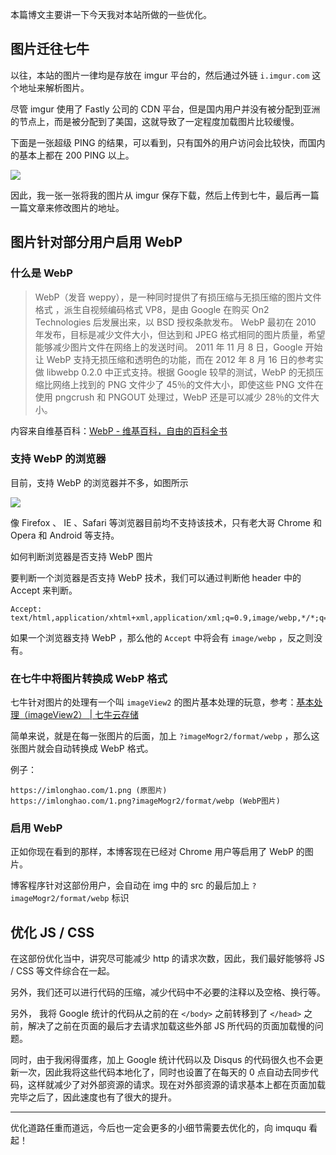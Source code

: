 <!--
2015.10.04 本站所做的一点优化
本篇博文主要讲一下今天我对本站所做的一些优化。
1497689626
-->

本篇博文主要讲一下今天我对本站所做的一些优化。

## 图片迁往七牛

以往，本站的图片一律均是存放在 imgur 平台的，然后通过外链 `i.imgur.com` 这个地址来解析图片。

尽管 imgur 使用了 Fastly 公司的 CDN 平台，但是国内用户并没有被分配到亚洲的节点上，而是被分配到了美国，这就导致了一定程度加载图片比较缓慢。

下面是一张超级 PING 的结果，可以看到，只有国外的用户访问会比较快，而国内的基本上都在 200 PING 以上。

![](https://imlonghao.b-cdn.net/files/23/5bbb451ae6ce9.jpg)

因此，我一张一张将我的图片从 imgur 保存下载，然后上传到七牛，最后再一篇一篇文章来修改图片的地址。

## 图片针对部分用户启用 WebP

### 什么是 WebP

> WebP（发音 weppy），是一种同时提供了有损压缩与无损压缩的图片文件格式 ，派生自视频编码格式 VP8，是由 Google 在购买 On2 Technologies 后发展出来，以 BSD 授权条款发布。 WebP 最初在 2010 年发布，目标是减少文件大小，但达到和 JPEG 格式相同的图片质量，希望能够减少图片文件在网络上的发送时间。 2011 年 11 月 8 日，Google 开始让 WebP 支持无损压缩和透明色的功能，而在 2012 年 8 月 16 日的参考实做 libwebp 0.2.0 中正式支持。根据 Google 较早的测试，WebP 的无损压缩比网络上找到的 PNG 文件少了 45％的文件大小，即使这些 PNG 文件在使用 pngcrush 和 PNGOUT 处理过，WebP 还是可以减少 28％的文件大小。

内容来自维基百科：[WebP - 维基百科，自由的百科全书](https://zh.wikipedia.org/wiki/WebP)

### 支持 WebP 的浏览器

目前，支持 WebP 的浏览器并不多，如图所示

![](https://imlonghao.b-cdn.net/files/23/5bbb452b6d576.jpg)

像 Firefox 、 IE 、Safari 等浏览器目前均不支持该技术，只有老大哥 Chrome 和 Opera 和 Android 等支持。

如何判断浏览器是否支持 WebP 图片

要判断一个浏览器是否支持 WebP 技术，我们可以通过判断他 header 中的 Accept 来判断。

```
Accept: text/html,application/xhtml+xml,application/xml;q=0.9,image/webp,*/*;q=0.8
```

如果一个浏览器支持 WebP ，那么他的 `Accept` 中将会有 `image/webp` ，反之则没有。

### 在七牛中将图片转换成 WebP 格式

七牛针对图片的处理有一个叫 `imageView2` 的图片基本处理的玩意，参考：[基本处理（imageView2） | 七牛云存储](http://developer.qiniu.com/docs/v6/api/reference/fop/image/imageview2.html)

简单来说，就是在每一张图片的后面，加上 `?imageMogr2/format/webp` ，那么这张图片就会自动转换成 WebP 格式。

例子：

```
https://imlonghao.com/1.png (原图片)
https://imlonghao.com/1.png?imageMogr2/format/webp (WebP图片)
```

### 启用 WebP

正如你现在看到的那样，本博客现在已经对 Chrome 用户等启用了 WebP 的图片。

博客程序针对这部份用户，会自动在 img 中的 src 的最后加上 `?imageMogr2/format/webp` 标识

## 优化 JS / CSS

在这部份优化当中，讲究尽可能减少 http 的请求次数，因此，我们最好能够将 JS / CSS 等文件综合在一起。

另外，我们还可以进行代码的压缩，减少代码中不必要的注释以及空格、换行等。

另外， 我将 Google 统计的代码从之前的在 `</body>` 之前转移到了 `</head>` 之前，解决了之前在页面的最后才去请求加载这些外部 JS 所代码的页面加载慢的问题。

同时，由于我闲得蛋疼，加上 Google 统计代码以及 Disqus 的代码很久也不会更新一次，因此我将这些代码本地化了，同时也设置了在每天的 0 点自动去同步代码，这样就减少了对外部资源的请求。现在对外部资源的请求基本上都在页面加载完毕之后了，因此速度也有了很大的提升。

---

优化道路任重而道远，今后也一定会更多的小细节需要去优化的，向 imququ 看起！
